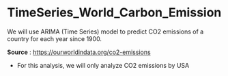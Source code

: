 # TimeSeries_World_Carbon_Emission
We will use ARIMA (Time Series) model to predict CO2 emissions of a country for each year since 1900.

__Source__ : https://ourworldindata.org/co2-emissions

* For this analysis, we will only analyze CO2 emissions by USA



